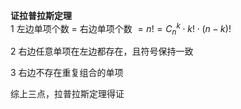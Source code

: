 **证拉普拉斯定理**  
1 左边单项个数 $=$ 右边单项个数 $=n!  
=C_n^k\cdot k!\cdot(n-k)!$  
  
2 右边任意单项在左边都存在，且符号保持一致  
  
3 右边不存在重复组合的单项  
  
综上三点，拉普拉斯定理得证  

